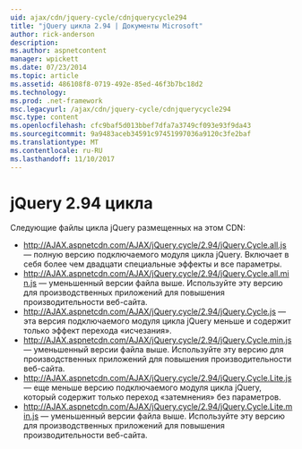 ```yaml
---
uid: ajax/cdn/jquery-cycle/cdnjquerycycle294
title: "jQuery цикла 2.94 | Документы Microsoft"
author: rick-anderson
description: 
ms.author: aspnetcontent
manager: wpickett
ms.date: 07/23/2014
ms.topic: article
ms.assetid: 486108f8-0719-492e-85ed-46f3b7bc18d2
ms.technology: 
ms.prod: .net-framework
msc.legacyurl: /ajax/cdn/jquery-cycle/cdnjquerycycle294
msc.type: content
ms.openlocfilehash: cfc9baf5d013bbef7dfa7a3749cf093e93f9da43
ms.sourcegitcommit: 9a9483aceb34591c97451997036a9120c3fe2baf
ms.translationtype: MT
ms.contentlocale: ru-RU
ms.lasthandoff: 11/10/2017
---
```

<a name="jquery-cycle-294"></a>jQuery 2.94 цикла
====================
Следующие файлы цикла jQuery размещенных на этом CDN:

- http://AJAX.aspnetcdn.com/AJAX/jQuery.cycle/2.94/jQuery.Cycle.all.js &mdash; полную версию подключаемого модуля цикла jQuery. Включает в себя более чем двадцати специальные эффекты и все параметры.
- http://AJAX.aspnetcdn.com/AJAX/jQuery.cycle/2.94/jQuery.Cycle.all.min.js &mdash; уменьшенный версии файла выше. Используйте эту версию для производственных приложений для повышения производительности веб-сайта.
- http://AJAX.aspnetcdn.com/AJAX/jQuery.cycle/2.94/jQuery.Cycle.js &mdash; эта версия подключаемого модуля цикла jQuery меньше и содержит только эффект перехода «исчезания».
- http://AJAX.aspnetcdn.com/AJAX/jQuery.cycle/2.94/jQuery.Cycle.min.js &mdash; уменьшенный версии файла выше. Используйте эту версию для производственных приложений для повышения производительности веб-сайта.
- http://AJAX.aspnetcdn.com/AJAX/jQuery.cycle/2.94/jQuery.Cycle.Lite.js &mdash; еще меньше версию подключаемого модуля цикла jQuery, который содержит только переход «затемнения» без параметров.
- http://AJAX.aspnetcdn.com/AJAX/jQuery.cycle/2.94/jQuery.Cycle.Lite.min.js &mdash; уменьшенный версии файла выше. Используйте эту версию для производственных приложений для повышения производительности веб-сайта.
